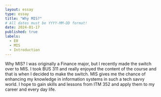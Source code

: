 ```yaml
---
layout: essay
type: essay
title: "Why MIS?"
# All dates must be YYYY-MM-DD format!
date: 2024-01-17
published: true
labels:
  - E0
  - MIS
  - Introduction
---
```


Why MIS? I was originally a Finance major, but I recently made the switch over to MIS. I took BUS 311 and really enjoyed the content of the course and that is when I decided to make the switch. MIS gives me the chance of enhancing my knowledge in information systems in such a tech savvy world. I hope to gain skills and lessons from ITM 352 and apply them to my career and every day life. 
